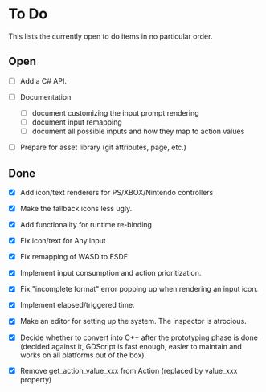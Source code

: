 # To Do

This lists the currently open to do items in no particular order.

## Open
- [ ] Add a C# API.
- [ ] Documentation
    - [ ] document customizing the input prompt rendering
    - [ ] document input remapping
    - [ ] document all possible inputs and how they map to action values
- [ ] Prepare for asset library (git attributes, page, etc.)


## Done
- [x] Add icon/text renderers for PS/XBOX/Nintendo controllers
- [x] Make the fallback icons less ugly.
- [x] Add functionality for runtime re-binding.
- [x] Fix icon/text for Any input
- [x] Fix remapping of WASD to ESDF
- [x] Implement input consumption and action prioritization.
- [x] Fix "incomplete format" error popping up when rendering an input icon.
- [x] Implement elapsed/triggered time.
- [x] Make an editor for setting up the system. The inspector is atrocious.
- [x] Decide whether to convert into C++ after the prototyping phase is done (decided against it, GDScript is fast enough, easier to maintain and works on all platforms out of the box).
- [x] Remove get_action_value_xxx from Action (replaced by value_xxx property)

